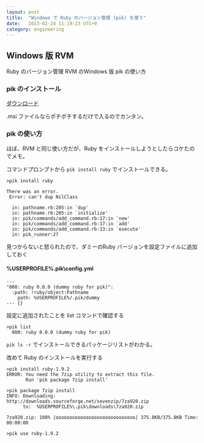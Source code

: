 ```yaml
---
layout: post
title:  "Windows で Ruby のバージョン管理 (pik) を使う"
date:   2013-02-24 11:19:23 UTC+9
category: engineering
---
```


## Windows 版 RVM

Ruby のバージョン管理 RVM のWindows 版 pik の使い方

### pik のインストール

[ダウンロード](https://github.com/vertiginous/pik/downloads)

.msi ファイルならポチポチするだけで入るのでカンタン。

### pik の使い方

ほぼ、RVM と同じ使い方だが、Ruby をインストールしようとしたらコケたのでメモ。

コマンドプロンプトから `pik install ruby` でインストールできる。

```
>pik install ruby

There was an error.
 Error: can't dup NilClass

  in: pathname.rb:205:in `dup'
  in: pathname.rb:205:in `initialize'
  in: pik/commands/add_command.rb:17:in `new'
  in: pik/commands/add_command.rb:17:in `add'
  in: pik/commands/add_command.rb:13:in `execute'
  in: pik_runner:27
```

見つからないと怒られたので、ダミーのRuby バージョンを設定ファイルに追加しておく

#### %USERPROFILE%.pik\config.yml

```
---
"000: ruby 0.0.0 (dummy ruby for pik)":
  :path: !ruby/object:Pathname
    path: %USERPROFILE%/.pik/dummy
--- {}

```
設定に追加されたことを list コマンドで確認する

```
>pik list
  000: ruby 0.0.0 (dummy ruby for pik)
```

`pik ls -r` でインストールできるパッケージリストがわかる。

改めて Ruby のインストールを実行する

```
>pik install ruby-1.9.2
ERROR: You need the 7zip utility to extract this file.
       Run 'pik package 7zip install'

>pik package 7zip install
INFO: Downloading:  http://downloads.sourceforge.net/sevenzip/7za920.zip
      to:  %USERPROFILE%\.pik\downloads\7za920.zip

7za920.zip: 100% |ooooooooooooooooooooooooooooo| 375.8KB/375.8KB Time: 00:00:00

>pik use ruby-1.9.2
```
